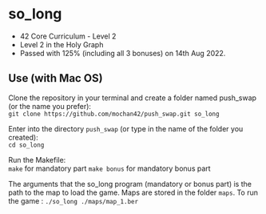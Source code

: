 # so_long
* 42 Core Curriculum - Level 2
* Level 2 in the Holy Graph<br>
* Passed with 125% (including all 3 bonuses) on 14th Aug 2022.<br>


## Use (with Mac OS)

Clone the repository in your terminal and create a folder named push_swap (or the name you prefer):<br>
`git clone https://github.com/mochan42/push_swap.git so_long`

Enter into the directory `push_swap` (or type in the name of the folder you created):<br>
`cd so_long`

Run the Makefile:<br>
`make` for mandatory part
`make bonus` for mandatory bonus part

The arguments that the so_long program (mandatory or bonus part) is the path to the map to load the game.
Maps are stored in the folder `maps`.
To run the game :
`./so_long ./maps/map_1.ber`
